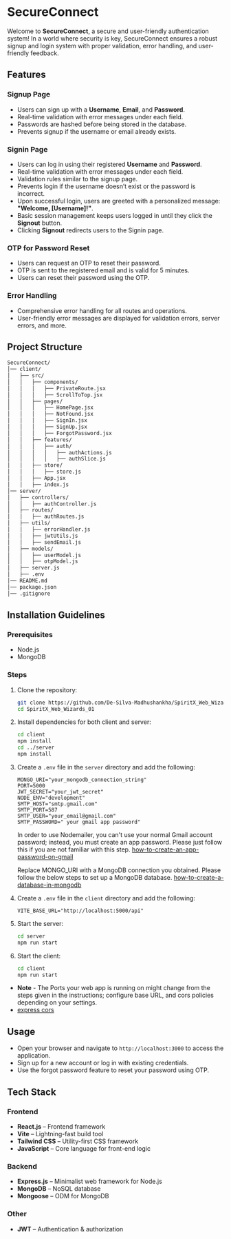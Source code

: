 # SecureConnect

Welcome to **SecureConnect**, a secure and user-friendly authentication system! In a world where security is key, SecureConnect ensures a robust signup and login system with proper validation, error handling, and user-friendly feedback.

## Features

### Signup Page

- Users can sign up with a **Username**, **Email**, and **Password**.
- Real-time validation with error messages under each field.
- Passwords are hashed before being stored in the database.
- Prevents signup if the username or email already exists.

### Signin Page

- Users can log in using their registered **Username** and **Password**.
- Real-time validation with error messages under each field.
- Validation rules similar to the signup page.
- Prevents login if the username doesn’t exist or the password is incorrect.
- Upon successful login, users are greeted with a personalized message: **"Welcome, [Username]!"**.
- Basic session management keeps users logged in until they click the **Signout** button.
- Clicking **Signout** redirects users to the Signin page.

### OTP for Password Reset

- Users can request an OTP to reset their password.
- OTP is sent to the registered email and is valid for 5 minutes.
- Users can reset their password using the OTP.

### Error Handling

- Comprehensive error handling for all routes and operations.
- User-friendly error messages are displayed for validation errors, server errors, and more.

## Project Structure

```bash
SecureConnect/
│── client/
│   ├── src/
│   │   ├── components/
│   │   │   ├── PrivateRoute.jsx
│   │   │   ├── ScrollToTop.jsx
│   │   ├── pages/
│   │   │   ├── HomePage.jsx
│   │   │   ├── NotFound.jsx
│   │   │   ├── SignIn.jsx
│   │   │   ├── SignUp.jsx
│   │   │   ├── ForgotPassword.jsx
│   │   ├── features/
│   │   │   ├── auth/
│   │   │   │   ├── authActions.js
│   │   │   │   ├── authSlice.js
│   │   ├── store/
│   │   │   ├── store.js
│   │   ├── App.jsx
│   │   ├── index.js
│── server/
│   ├── controllers/
│   │   ├── authController.js
│   ├── routes/
│   │   ├── authRoutes.js
│   ├── utils/
│   │   ├── errorHandler.js
│   │   ├── jwtUtils.js
│   │   ├── sendEmail.js
│   ├── models/
│   │   ├── userModel.js
│   │   ├── otpModel.js
│   ├── server.js
│   ├── .env
│── README.md
│── package.json
│── .gitignore
```

## Installation Guidelines

### Prerequisites

- Node.js
- MongoDB

### Steps

1. Clone the repository:
    ```bash
    git clone https://github.com/De-Silva-Madhushankha/SpiritX_Web_Wizards_01.git
    cd SpiritX_Web_Wizards_01
    ```

2. Install dependencies for both client and server:
    ```bash
    cd client
    npm install
    cd ../server
    npm install
    ```

3. Create a `.env` file in the `server` directory and add the following:
    ```properties
    MONGO_URI="your_mongodb_connection_string"
    PORT=5000
    JWT_SECRET="your_jwt_secret"
    NODE_ENV="development"
    SMTP_HOST="smtp.gmail.com"
    SMTP_PORT=587
    SMTP_USER="your_email@gmail.com"
    SMTP_PASSWORD=" your gmail app password"
    ```

    In order to use Nodemailer, you can't use your normal Gmail account password; instead, you must create an app password.
    Please just follow this if you are not familiar with this step.
    <a  href=https://bestsoftware.medium.com/how-to-create-an-app-password-on-gmail-e00eff3af4e0> how-to-create-an-app-password-on-gmail </a>

    Replace MONGO_URI with a MongoDB connection you obtained.
    Please follow the below steps to set up a MongoDB database.
    <a href = https://www.mongodb.com/resources/products/fundamentals/create-database > how-to-create-a-database-in-mongodb </a>
   
    
5. Create a `.env` file in the `client` directory and add the following:
    ```properties
    VITE_BASE_URL="http://localhost:5000/api"
    ```
6. Start the server:
    ```bash
    cd server
    npm run start
    ```
    
7. Start the client:
    ```bash
    cd client
    npm run start
    ```
      
- **Note** - The Ports your web app is running on might change from the steps given in the instructions; configure base URL, and cors policies depending on your settings.
-  [express cors](https://expressjs.com/en/resources/middleware/cors.html)
## Usage

- Open your browser and navigate to `http://localhost:3000` to access the application.
- Sign up for a new account or log in with existing credentials.
- Use the forgot password feature to reset your password using OTP.



## Tech Stack  

### Frontend  
-  **React.js** – Frontend framework  
-  **Vite** – Lightning-fast build tool  
-  **Tailwind CSS** – Utility-first CSS framework  
-  **JavaScript** – Core language for front-end logic  

### Backend  
-  **Express.js** – Minimalist web framework for Node.js  
-  **MongoDB** – NoSQL database  
-  **Mongoose** – ODM for MongoDB  

### Other  
-  **JWT** – Authentication & authorization  






